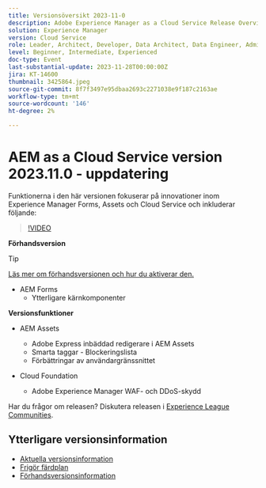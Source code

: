 ```yaml
---
title: Versionsöversikt 2023-11-0
description: Adobe Experience Manager as a Cloud Service Release Overview Video 2023.11.0, som innehåller funktioner för Experience Manager Forms, Assets och Cloud Service
solution: Experience Manager
version: Cloud Service
role: Leader, Architect, Developer, Data Architect, Data Engineer, Admin, User
level: Beginner, Intermediate, Experienced
doc-type: Event
last-substantial-update: 2023-11-28T00:00:00Z
jira: KT-14600
thumbnail: 3425864.jpeg
source-git-commit: 8f7f3497e95dbaa2693c2271038e9f187c2163ae
workflow-type: tm+mt
source-wordcount: '146'
ht-degree: 2%

---
```


# AEM as a Cloud Service version 2023.11.0 - uppdatering

Funktionerna i den här versionen fokuserar på innovationer inom Experience Manager Forms, Assets och Cloud Service och inkluderar följande:

>[!VIDEO](https://video.tv.adobe.com/v/3425864/?learn=on)

**Förhandsversion**

>[!TIP]
>
>[Läs mer om förhandsversionen och hur du aktiverar den.](https://experienceleague.adobe.com/docs/experience-manager-cloud-service/content/release-notes/prerelease.html)

* AEM Forms
   * Ytterligare kärnkomponenter

**Versionsfunktioner**

* AEM Assets
   * Adobe Express inbäddad redigerare i AEM Assets
   * Smarta taggar - Blockeringslista
   * Förbättringar av användargränssnittet

* Cloud Foundation
   * Adobe Experience Manager WAF- och DDoS-skydd

Har du frågor om releasen?  Diskutera releasen i [Experience League Communities](https://adobe.ly/3uBHk1D).

## Ytterligare versionsinformation

* [Aktuella versionsinformation](https://experienceleague.adobe.com/docs/experience-manager-cloud-service/content/release-notes/home.html)
* [Frigör färdplan](https://experienceleague.adobe.com/docs/experience-manager-release-information/aem-release-updates/update-releases-roadmap.html)
* [Förhandsversionsinformation](https://experienceleague.adobe.com/docs/experience-manager-cloud-service/content/release-notes/prerelease.html)
